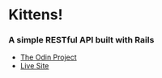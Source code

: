 # Kittens!

### A simple RESTful API built with Rails

- [The Odin Project](https://www.theodinproject.com/courses/ruby-on-rails/lessons/apis)
- [Live Site](http://kittens-amy-henning.herokuapp.com/)